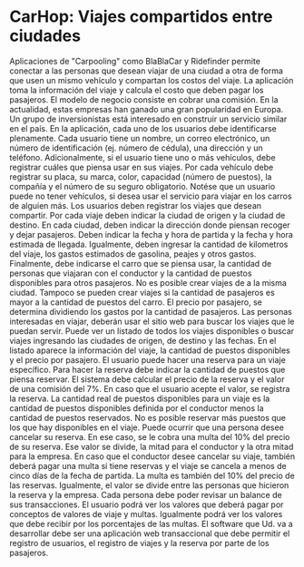 # CarHop: Viajes compartidos entre ciudades

Aplicaciones de "Carpooling" como BlaBlaCar y Ridefinder permite conectar a las personas que desean viajar de una ciudad a otra de forma que usen un mismo vehículo y compartan los costos del viaje. La aplicación toma la información del viaje y calcula el costo que deben pagar los pasajeros. El modelo de negocio consiste en cobrar una comisión. En la actualidad, estas empresas han ganado una gran popularidad en Europa. Un grupo de inversionistas está interesado en construir un servicio similar en el país.
En la aplicación, cada uno de los usuarios debe identificarse plenamente. Cada usuario tiene un nombre, un correo electrónico, un número de identificación (ej. número de cédula), una dirección y un teléfono. Adicionalmente, si el usuario tiene uno o más vehículos, debe registrar cuáles que piensa usar en sus viajes. Por cada vehículo debe registrar su placa, su marca, color, capacidad (número de puestos), la compañía y el número de su seguro obligatorio. Notése que un usuario puede no tener vehículos, si desea usar el servicio para viajar en los carros de alguien más.
Los usuarios deben registrar los viajes que desean compartir. Por cada viaje deben indicar la ciudad de origen y la ciudad de destino. En cada ciudad, deben indicar la dirección donde piensan recoger y dejar pasajeros. Deben indicar la fecha y hora de partida y la fecha y hora estimada de llegada. Igualmente, deben ingresar la cantidad de kilometros del viaje, los gastos estimados de gasolina, peajes y otros gastos. Finalmente, debe indicarse el carro que se piensa usar, la cantidad de personas que viajaran con el conductor y la cantidad de puestos disponibles para otros pasajeros. No es posible crear viajes de a la misma ciudad. Tampoco se pueden crear viajes si la cantidad de pasajeros es mayor a la cantidad de puestos del carro. El precio por pasajero, se determina dividiendo los gastos por la cantidad de pasajeros.
Las personas interesadas en viajar, deberán usar el sitio web para buscar los viajes que le puedan servir. Puede ver un listado de todos los viajes disponibles o buscar viajes ingresando las ciudades de origen, de destino y las fechas. En el listado aparece la información del viaje, la cantidad de puestos disponibles y el precio por pasajero.
El usuario puede hacer una reserva para un viaje específico. Para hacer la reserva debe indicar la cantidad de puestos que piensa reservar. El sistema debe calcular el precio de la reserva y el valor de una comisión del 7%. En caso que el usuario acepte el valor, se registra la reserva. La cantidad real de puestos disponibles para un viaje es la cantidad de puestos disponibles definida por el conductor menos la cantidad de puestos reservados. No es posible reservar más puestos que los que hay disponibles en el viaje.
Puede ocurrir que una persona desee cancelar su reserva. En ese caso, se le cobra una multa del 10% del precio de su reserva. Ese valor se divide, la mitad para el conductor y la otra mitad para la empresa. En caso que el conductor desee cancelar su viaje, también deberá pagar una multa si tiene reservas y el viaje se cancela a menos de cinco días de la fecha de partida. La multa es también del 10% del precio de las reservas. Igualmente, el valor se divide entre las personas que hicieron la reserva y la empresa.
Cada persona debe poder revisar un balance de sus transacciones. El usuario podrá ver los valores que deberá pagar por conceptos de valores de viaje y multas. Igualmente podrá ver los valores que debe recibir por los porcentajes de las multas.
El software que Ud. va a desarrollar debe ser una aplicación web transaccional que debe permitir el registro de usuarios, el registro de viajes y la reserva por parte de los pasajeros.
